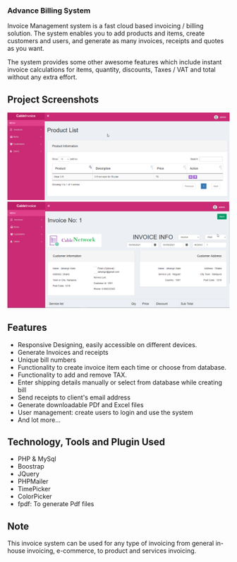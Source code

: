 ### Advance Billing System

Invoice Management system is a fast cloud based invoicing / billing solution. The system enables you to add products and items, create customers and users, and generate as many invoices, receipts and quotes as you want.

The system provides some other awesome features which include instant invoice calculations for items, quantity, discounts, Taxes / VAT and total without any extra effort.
<h2>Project Screenshots</h2>

<img src="screenshots/products.png" alt="products_page"/>
<img src="screenshots/create_invoice.png" alt="Create Invoice"/>


<h2>Features</h2>

<ul>
<li>Responsive Designing, easily accessible on different devices.</li>
<li>Generate Invoices and receipts</li>
<li>Unique bill numbers</li>
<li>Functionality to create invoice item each time or choose from database.</li>
<li>Functionality to add and remove TAX.</li>
<li>	Enter shipping details manually or select from database while creating bill</li>
<li>	Send receipts to client's email address</li>
<li>	Generate downloadable PDf and Excel files</li>
<li>	User management: create users to login and use the system</li>
<li> And lot more...</li>
</ul>


<h2>Technology, Tools and Plugin Used</h2>

<ul>
<li>PHP & MySql</li>
<li>Boostrap</li>
<li>JQuery</li>
<li>PHPMailer</li>
<li>TimePicker</li>
<li>ColorPicker</li>
<li>fpdf: To generate Pdf files</li>
</ul>





<h2>Note</h2>
This invoice system can be used for any type of invoicing from general in-house invoicing, e-commerce, to product and services invoicing.
 
